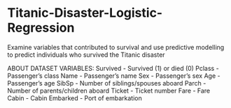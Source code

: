 # Titanic-Disaster-Logistic-Regression
Examine variables that contributed to survival and use predictive modelling to predict individuals who survived the Titanic disaster

ABOUT DATASET VARIABLES:
Survived  - Survived (1) or died (0)
Pclass    -	Passenger’s class
Name      -	Passenger’s name
Sex       -	Passenger’s sex
Age       -	Passenger’s age
SibSp     -	Number of siblings/spouses aboard
Parch     -	Number of parents/children aboard
Ticket    -	Ticket number
Fare      -	Fare
Cabin     -	Cabin
Embarked  -	Port of embarkation
